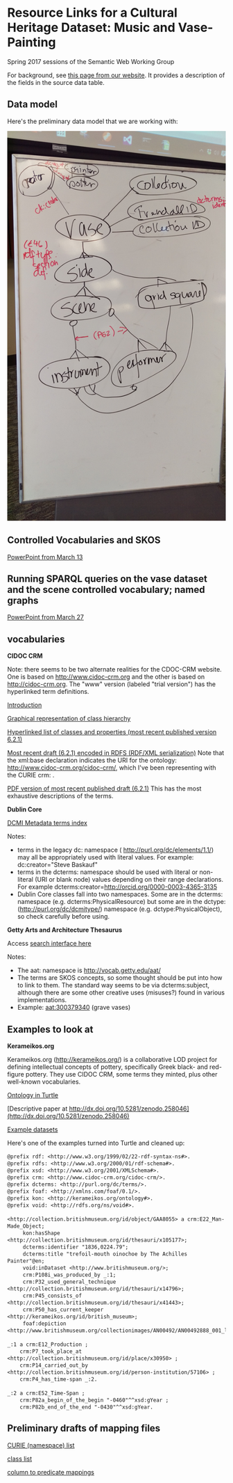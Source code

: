 # Resource Links for a Cultural Heritage Dataset: Music and Vase-Painting
Spring 2017 sessions of the Semantic Web Working Group

For background, see [this page from our website](https://github.com/HeardLibrary/semantic-web/blob/gh-pages/posts/2017-01-09.md).  It provides a description of the fields in the source data table.

## Data model

Here's the preliminary data model that we are working with:

![](IMAG1752.jpg)

## Controlled Vocabularies and SKOS

[PowerPoint from March 13](skos-thesaurus.pptx)

## Running SPARQL queries on the vase dataset and the scene controlled vocabulary; named graphs

[PowerPoint from March 27](named-graphs.pptx)

## vocabularies

**CIDOC CRM**

Note: there seems to be two alternate realities for the CDOC-CRM website.  One is based on http://www.cidoc-crm.org and the other is based on http://cidoc-crm.org.  The "www" version (labeled "trial version") has the hyperlinked term definitions.  

[Introduction](http://cidoc-crm.org/comprehensive_intro.html)

[Graphical representation of class hierarchy](http://cidoc-crm.org/cidoc_graphical_representation_v_5_1/class_hierarchy.html)

[Hyperlinked list of classes and properties (most recent published version 6.2.1)](http://www.cidoc-crm.org/Version/version-6.2.1)

[Most recent draft (6.2.1) encoded in RDFS (RDF/XML serialization)](http://cidoc-crm.org/rdfs/cidoc_crm_v6.2.1-draft-b-2015October.rdfs) Note that the xml:base declaration indicates the URI for the ontology: http://www.cidoc-crm.org/cidoc-crm/, which I've been representing with the CURIE crm: .

[PDF version of most recent published draft (6.2.1)](http://www.cidoc-crm.org/sites/default/files/cidoc_crm_version_6.2.1.pdf) This has the most exhaustive descriptions of the terms.

**Dublin Core**

[DCMI Metadata terms index](http://dublincore.org/documents/dcmi-terms/)

Notes:
- terms in the legacy dc: namespace ( 	http://purl.org/dc/elements/1.1/) may all be appropriately used with literal values.  For example: dc:creator="Steve Baskauf"
- terms in the dcterms: namespace should be used with literal or non-literal (URI or blank node) values depending on their range declarations.  For example dcterms:creator=<http://orcid.org/0000-0003-4365-3135>
- Dublin Core classes fall into two namespaces.  Some are in the dcterms: namespace (e.g. dcterms:PhysicalResource) but some are in the dctype: (http://purl.org/dc/dcmitype/) namespace (e.g. dctype:PhysicalObject), so check carefully before using.

**Getty Arts and Architecture Thesaurus**

Access [search interface here](http://www.getty.edu/research/tools/vocabularies/aat/)

Notes:
- The aat: namespace is http://vocab.getty.edu/aat/
- The terms are SKOS concepts, so some thought should be put into how to link to them.  The standard way seems to be via dcterms:subject, although there are some other creative uses (misuses?) found in various implementations.
- Example: [aat:300379340](http://vocab.getty.edu/aat/300379340) (grave vases)

## Examples to look at

**Kerameikos.org**

Kerameikos.org (http://kerameikos.org/) is a collaborative LOD project for defining intellectual concepts of pottery, specifically Greek black- and red-figure pottery.  They use CIDOC CRM, some terms they minted, plus other well-known vocabularies.

[Ontology in Turtle](http://kerameikos.org/ontology.ttl)

[Descriptive paper at http://dx.doi.org/10.5281/zenodo.258046](http://dx.doi.org/10.5281/zenodo.258046)

[Example datasets](http://kerameikos.org/datasets)

Here's one of the examples turned into Turtle and cleaned up:
```
@prefix rdf: <http://www.w3.org/1999/02/22-rdf-syntax-ns#>.
@prefix rdfs: <http://www.w3.org/2000/01/rdf-schema#>.
@prefix xsd: <http://www.w3.org/2001/XMLSchema#>.
@prefix crm: <http://www.cidoc-crm.org/cidoc-crm/>.
@prefix dcterms: <http://purl.org/dc/terms/>.
@prefix foaf: <http://xmlns.com/foaf/0.1/>.
@prefix kon: <http://kerameikos.org/ontology#>.
@prefix void: <http://rdfs.org/ns/void#>.

<http://collection.britishmuseum.org/id/object/GAA8055> a crm:E22_Man-Made_Object;
     kon:hasShape <http://collection.britishmuseum.org/id/thesauri/x105177>;
     dcterms:identifier "1836,0224.79";
     dcterms:title "trefoil-mouth oinochoe by The Achilles Painter"@en;
     void:inDataset <http://www.britishmuseum.org/>;
     crm:P108i_was_produced_by _:1;
     crm:P32_used_general_technique <http://collection.britishmuseum.org/id/thesauri/x14796>;
     crm:P45_consists_of <http://collection.britishmuseum.org/id/thesauri/x41443>;
     crm:P50_has_current_keeper <http://kerameikos.org/id/british_museum>;
     foaf:depiction <http://www.britishmuseum.org/collectionimages/AN00492/AN00492888_001_l.jpg>.

_:1 a crm:E12_Production ;
    crm:P7_took_place_at <http://collection.britishmuseum.org/id/place/x30950> ;
    crm:P14_carried_out_by <http://collection.britishmuseum.org/id/person-institution/57106> ;
    crm:P4_has_time-span _:2.

_:2 a crm:E52_Time-Span ;
    crm:P82a_begin_of_the_begin "-0460"^^xsd:gYear ;
    crm:P82b_end_of_the_end "-0430"^^xsd:gYear.
```

## Preliminary drafts of mapping files

[CURIE (namespace) list](https://github.com/HeardLibrary/semantic-web/blob/master/vase/namespace.csv)

[class list](https://github.com/HeardLibrary/semantic-web/blob/master/vase/vase-classes.csv)

[column to predicate mappings](https://github.com/HeardLibrary/semantic-web/blob/master/vase/vase-column-mappings.csv)
